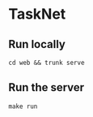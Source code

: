 # TaskNet

## Run locally

```shell
cd web && trunk serve
```

## Run the server

```shell
make run
```
